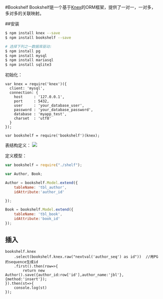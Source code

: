 #Bookshelf
Bookshelf是一个基于[Knex](http://knexjs.org/)的ORM框架，提供了一对一，一对多，多对多的关联映射。

##安装
```sh
$ npm install knex --save
$ npm install bookshelf --save

# 选择下列之一数据库驱动:
$ npm install pg
$ npm install mysql
$ npm install mariasql
$ npm install sqlite3
```

初始化：
```
var knex = require('knex')({
  client: 'mysql',
  connection: {
    host     : '127.0.0.1',
	port	 : 5432,
    user     : 'your_database_user',
    password : 'your_database_password',
    database : 'myapp_test',
    charset  : 'utf8'
  }
});

var bookshelf = require('bookshelf')(knex);
```

表结构定义：
![](http://i.imgur.com/Ry18XMG.png)

定义模型：
```javascript
var bookshelf = require("./shelf");

var Author, Book;

Author = bookshelf.Model.extend({
    tableName: 'tbl_author',
    idAttribute:'author_id'

});

Book = bookshelf.Model.extend({
    tableName: 'tbl_book',
    idAttribute:'book_id'
});
```

## 插入

```
bookshelf.knex
	.select(bookshelf.knex.raw("nextval('author_seq') as id"))	//用PG的sequence生成id
	.first().then(row=>{
    	return new Author().save({author_id:row['id'],author_name:'jbl'},{method:'insert'});
}).then(st=>{
    console.log(st)
});
```